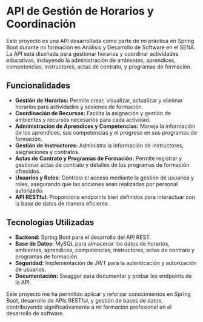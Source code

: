 # API de Gestión de Horarios y Coordinación

Este proyecto es una API desarrollada como parte de mi práctica en Spring Boot durante mi formación en Análisis y Desarrollo de Software en el SENA. La API está diseñada para gestionar horarios y coordinar actividades educativas, incluyendo la administración de ambientes, aprendices, competencias, instructores, actas de contrato, y programas de formación.

## Funcionalidades

- **Gestión de Horarios:** Permite crear, visualizar, actualizar y eliminar horarios para actividades y sesiones de formación.
- **Coordinación de Recursos:** Facilita la asignación y gestión de ambientes y recursos necesarios para cada actividad.
- **Administración de Aprendices y Competencias:** Maneja la información de los aprendices, sus competencias y el progreso en sus programas de formación.
- **Gestión de Instructores:** Administra la información de instructores, asignaciones y contratos.
- **Actas de Contrato y Programas de Formación:** Permite registrar y gestionar actas de contrato y detalles de los programas de formación ofrecidos.
- **Usuarios y Roles:** Controla el acceso mediante la gestión de usuarios y roles, asegurando que las acciones sean realizadas por personal autorizado.
- **API RESTful:** Proporciona endpoints bien definidos para interactuar con la base de datos de manera eficiente.

## Tecnologías Utilizadas

- **Backend:** Spring Boot para el desarrollo del API REST.
- **Base de Datos:** MySQL para almacenar los datos de horarios, ambientes, aprendices, competencias, instructores, actas de contrato y programas de formación.
- **Seguridad:** Implementación de JWT para la autenticación y autorización de usuarios.
- **Documentación:** Swagger para documentar y probar los endpoints de la API.

Este proyecto me ha permitido aplicar y reforzar conocimientos en Spring Boot, desarrollo de APIs RESTful, y gestión de bases de datos, contribuyendo significativamente a mi formación profesional en el desarrollo de software.
